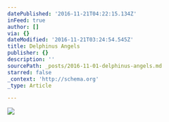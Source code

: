 ```yaml
---
datePublished: '2016-11-21T04:22:15.134Z'
inFeed: true
author: []
via: {}
dateModified: '2016-11-21T03:24:54.545Z'
title: Delphinus Angels
publisher: {}
description: ''
sourcePath: _posts/2016-11-01-delphinus-angels.md
starred: false
_context: 'http://schema.org'
_type: Article

---
```

![](https://imgflo.herokuapp.com/graph/2b2431f8e7ba7b0/848eb7d80c3af5c679fa89b4663de613/croprotate.jpg?cropheight=1535&cropwidth=2560&degrees=0&input=https%3A%2F%2Fthe-grid-user-content.s3-us-west-2.amazonaws.com%2Ff8da5cdb-f503-4174-9d06-c653f0c70882.jpg&x=0&y=0)